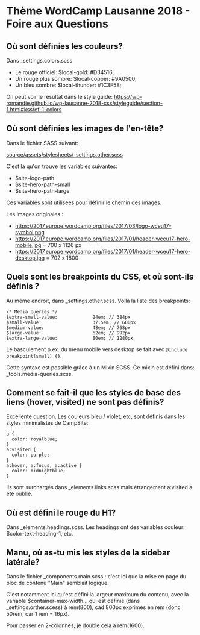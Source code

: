 # Thème WordCamp Lausanne 2018 - Foire aux Questions

## Où sont définies les couleurs?

Dans _settings.colors.scss

* Le rouge officiel: $local-gold: #D34516;
* Un rouge plus sombre: $local-copper: #9A0500; 
* Un bleu sombre: $local-thunder: #1C3F58;

On peut voir le résultat dans le style guide:
https://wp-romandie.github.io/wp-lausanne-2018-css/styleguide/section-1.html#kssref-1-colors


## Où sont définies les images de l'en-tête?

Dans le fichier SASS suivant: 

[source/assets/stylesheets/_settings.other.scss](https://github.com/wp-romandie/wp-lausanne-2018-css/blob/master/source/assets/stylesheets/_settings.other.scss)

C'est là qu'on trouve les variables suivantes:

- $site-logo-path
- $site-hero-path-small
- $site-hero-path-large

Ces variables sont utilisées pour définir le chemin des images.

Les images originales : 

- https://2017.europe.wordcamp.org/files/2017/03/logo-wceu17-symbol.png
- https://2017.europe.wordcamp.org/files/2017/01/header-wceu17-hero-mobile.jpg = 700 x 1126 px
- https://2017.europe.wordcamp.org/files/2017/01/header-wceu17-hero-desktop.jpg = 702 x 1800

## Quels sont les breakpoints du CSS, et où sont-ils définis ?

Au même endroit, dans _settings.other.scss. Voilà la liste des breakpoints:

```
/* Media queries */
$extra-small-value:             24em; // 384px
$small-value:                   37.5em; // 600px
$medium-value:                  48em; // 768px
$large-value:                   62em; // 992px
$extra-large-value:             80em; // 1280px
```

Le basculement p.ex. du menu mobile vers desktop se fait avec `@include breakpoint(small) {}`.

Cette syntaxe est possible grâce à un Mixin SCSS. Ce mixin est défini dans: _tools.media-queries.scss.

## Comment se fait-il que les styles de base des liens (hover, visited) ne sont pas définis?

Excellente question. Les couleurs bleu / violet, etc, sont définis dans les styles minimalistes de CampSite:

```
a {
  color: royalblue;
}
a:visited {
  color: purple;
}
a:hover, a:focus, a:active {
  color: midnightblue;
}
```

Ils sont surchargés dans _elements.links.scss mais étrangement a:visited a été oublié.

## Où est défini le rouge du H1?

Dans _elements.headings.scss. Les headings ont des variables couleur: $color-text-heading-1, etc.

## Manu, où as-tu mis les styles de la sidebar latérale?

Dans le fichier _components.main.scss : c'est ici que la mise en page du bloc de contenu "Main" semblait logique. 

C'est notamment ici qu'est défini la largeur maximum du contenu, avec la variable $container-max-width... qui est définie (dans _settings.orther.scess) à rem(800), càd 800px exprimés en rem (donc 50rem, car 1 rem = 16px).

Pour passer en 2-colonnes, je double cela à rem(1600).

